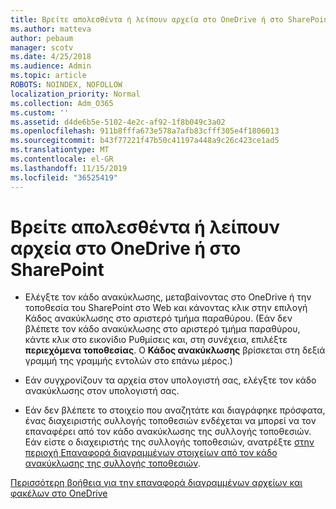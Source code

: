 ```yaml
---
title: Βρείτε απολεσθέντα ή λείπουν αρχεία στο OneDrive ή στο SharePoint
ms.author: matteva
author: pebaum
manager: scotv
ms.date: 4/25/2018
ms.audience: Admin
ms.topic: article
ROBOTS: NOINDEX, NOFOLLOW
localization_priority: Normal
ms.collection: Adm_O365
ms.custom: ''
ms.assetid: d4de6b5e-5102-4e2c-af92-1f8b049c3a02
ms.openlocfilehash: 911b8fffa673e578a7afb83cfff305e4f1806013
ms.sourcegitcommit: b43f77221f47b50c41197a448a9c26c423ce1ad5
ms.translationtype: MT
ms.contentlocale: el-GR
ms.lasthandoff: 11/15/2019
ms.locfileid: "36525419"
---
```

# <a name="find-lost-or-missing-files-in-onedrive-or-sharepoint"></a>Βρείτε απολεσθέντα ή λείπουν αρχεία στο OneDrive ή στο SharePoint

- Ελέγξτε τον κάδο ανακύκλωσης, μεταβαίνοντας στο OneDrive ή την τοποθεσία του SharePoint στο Web και κάνοντας κλικ στην επιλογή Κάδος ανακύκλωσης στο αριστερό τμήμα παραθύρου. (Εάν δεν βλέπετε τον κάδο ανακύκλωσης στο αριστερό τμήμα παραθύρου, κάντε κλικ στο εικονίδιο Ρυθμίσεις και, στη συνέχεια, επιλέξτε **περιεχόμενα τοποθεσίας**. Ο **Κάδος ανακύκλωσης** βρίσκεται στη δεξιά γραμμή της γραμμής εντολών στο επάνω μέρος.) 
    
- Εάν συγχρονίζουν τα αρχεία στον υπολογιστή σας, ελέγξτε τον κάδο ανακύκλωσης στον υπολογιστή σας. 
    
- Εάν δεν βλέπετε το στοιχείο που αναζητάτε και διαγράφηκε πρόσφατα, ένας διαχειριστής συλλογής τοποθεσιών ενδέχεται να μπορεί να τον επαναφέρει από τον κάδο ανακύκλωσης της συλλογής τοποθεσιών. Εάν είστε ο διαχειριστής της συλλογής τοποθεσιών, ανατρέξτε [στην περιοχή Επαναφορά διαγραμμένων στοιχείων από τον κάδο ανακύκλωσης της συλλογής τοποθεσιών](https://go.microsoft.com/fwlink/?linkid=866439).
    
[Περισσότερη βοήθεια για την επαναφορά διαγραμμένων αρχείων και φακέλων στο OneDrive](https://go.microsoft.com/fwlink/?linkid=872872)
  

